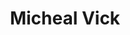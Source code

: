 ---
pid: fs183
title: Micheal Vick
location_transcription: Eagles Stadium
coordinates: "[-75.167319785093, 39.900024599791]"
zipcode: NJ08332
gen_neighborhood: 
neighborhood: 
outside_phl: Millville NJ
age: '10'
age_range: 6-13
instagram: 
image_file_name: fs_183.jpg
proposal_transcription: Micheal Vick throwing a football
topic: Person,Sports
topic_summary: 0, 0, 0
type: Other No Form
keywords_other: 
credit: Christian Francis
image_labels: 
twitter: 
facebook: 
permalink: "/monuments/fs183/"
layout: item-page
---